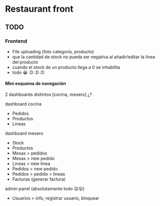 # Restaurant front

## TODO

### Frontend

* File uploading (foto categoría, producto)
* que la cantidad de stock no pueda ser negativa al añadir/editar la línea del producto
* cuando el stock de un producto llega a 0 se inhabilita
* todo 😭 :D :D :D

#### Mini esquema de navegación

2 dashboards distintos [cocina, mesero] ¿?

dashboard cocina

* Pedidos
* Productos
* Lineas

dashboard mesero

* Stock
* Productos
* Mesas > pedidos
* Mesas > new pedido
* Lineas > new linea
* Pedidos > new pedido
* Pedidos > pedido > lineas
* Facturas (generar factura)

admin panel (absolutamente todo 😲😲)

* Usuarios > info, registrar usuario, bloquear

